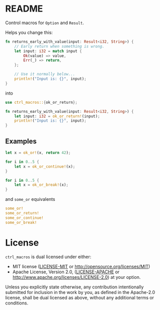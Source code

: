 # README

Control macros for `Option` and `Result`.

Helps you change this:
```rust
fn returns_early_with_value(input: Result<i32, String>) {
    // Early return when something is wrong.
    let input: i32 = match input {
        Ok(value) => value,
        Err(_) => return,
    };

    // Use it normally below...
    println!("Input is: {}", input);
}
```

into

```rust
use ctrl_macros::{ok_or_return};

fn returns_early_with_value(input: Result<i32, String>) {
    let input: i32 = ok_or_return!(input);
    println!("Input is: {}", input);
}
```

## Examples

```rust
let x = ok_or!(x, return 42);
```

```rust
for i in 0..5 {
    let x = ok_or_continue!(x);
}
```

```rust
for i in 0..5 {
    let x = ok_or_break!(x);
}
```

and `some_or` equivalents
```rust
some_or!
some_or_return!
some_or_continue!
some_or_break!
```

# License

`ctrl_macros` is dual licensed under either:

- MIT license ([LICENSE-MIT](docs/LICENSE-MIT) or http://opensource.org/licenses/MIT)
- Apache License, Version 2.0, ([LICENSE-APACHE](docs/LICENSE-APACHE) or http://www.apache.org/licenses/LICENSE-2.0)
at your option.

Unless you explicitly state otherwise, any contribution intentionally submitted for inclusion in the work by you, as defined in the Apache-2.0 license, shall be dual licensed as above, without any additional terms or conditions.
